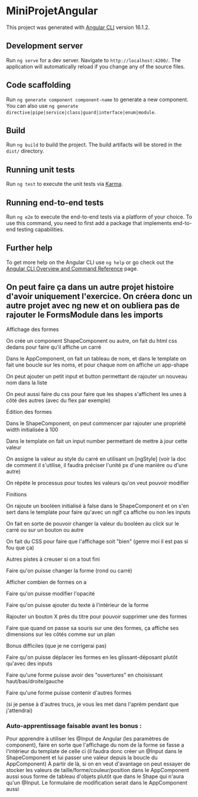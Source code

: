 # MiniProjetAngular

This project was generated with [Angular CLI](https://github.com/angular/angular-cli) version 16.1.2.

## Development server

Run `ng serve` for a dev server. Navigate to `http://localhost:4200/`. The application will automatically reload if you change any of the source files.

## Code scaffolding

Run `ng generate component component-name` to generate a new component. You can also use `ng generate directive|pipe|service|class|guard|interface|enum|module`.

## Build

Run `ng build` to build the project. The build artifacts will be stored in the `dist/` directory.

## Running unit tests

Run `ng test` to execute the unit tests via [Karma](https://karma-runner.github.io).

## Running end-to-end tests

Run `ng e2e` to execute the end-to-end tests via a platform of your choice. To use this command, you need to first add a package that implements end-to-end testing capabilities.

## Further help

To get more help on the Angular CLI use `ng help` or go check out the [Angular CLI Overview and Command Reference](https://angular.io/cli) page.


## On peut faire ça dans un autre projet histoire d'avoir uniquement l'exercice. On créera donc un autre projet avec ng new et on oubliera pas de rajouter le FormsModule dans les imports
Affichage des formes


	
On crée un component ShapeComponent ou autre, on fait du html css dedans pour faire qu'il affiche un carré
	
Dans le AppComponent, on fait un tableau de nom, et dans le template on fait une boucle sur les noms, et pour chaque nom on affiche un app-shape
	
On peut ajouter un petit input et button permettant de rajouter un nouveau nom dans la liste
	
On peut aussi faire du css pour faire que les shapes s'affichent les unes à côté des autres (avec du flex par exemple)

Édition des formes


	
Dans le ShapeComponent, on peut commencer par rajouter une propriété width initialisée à 100
	
Dans le template on fait un input number permettant de mettre à jour cette valeur
	
On assigne la valeur au style du carré en utilisant un [ngStyle] (voir la doc de comment il s'utilise, il faudra préciser l'unité px d'une manière ou d'une autre)
	
On répète le processus pour toutes les valeurs qu'on veut pouvoir modifier

Finitions


	
On rajoute un booléen initialisé à false dans le ShapeComponent et on s'en sert dans le template pour faire qu'avec un ngIf ça affiche ou non les inputs
	
On fait en sorte de pouvoir changer la valeur du booléen au click sur le carré ou sur un bouton ou autre
	
On fait du CSS pour faire que l'affichage soit "bien" (genre moi il est pas si fou que ça)

Autres pistes à creuser si on a tout fini


	
Faire qu'on puisse changer la forme (rond ou carré)
	
Afficher combien de formes on a
	
Faire qu'on puisse modifier l'opacité
	
Faire qu'on puisse ajouter du texte à l'intérieur de la forme
	
Rajouter un bouton X près du titre pour pouvoir supprimer une des formes
	
Faire que quand on passe sa souris sur une des formes, ça affiche ses dimensions sur les côtés comme sur un plan

Bonus difficiles (que je ne corrigerai pas)


	
Faire qu'on puisse déplacer les formes en les glissant-déposant plutôt qu'avec des inputs
	
Faire qu'une forme puisse avoir des "ouvertures" en choisissant haut/bas/droite/gauche
	
Faire qu'une forme puisse contenir d'autres formes

(si je pense à d'autres trucs, je vous les met dans l'aprèm pendant que j'attendrai)

### Auto-apprentissage faisable avant les bonus :
Pour apprendre à utiliser les @Input de Angular (les paramètres de component), faire en sorte que l'affichage du nom de la forme se fasse a l'intérieur du template de celle ci (il faudra donc créer un @Input dans le ShapeComponent et lui passer une valeur depuis la boucle du AppComponent)
À partir de là, si on en veut d'avantage on peut essayer de stocker les valeurs de taille/forme/couleur/position dans le AppComponent aussi sous forme de tableau d'objets plutôt que dans le Shape qui n'aura qu'un @Input. Le formulaire de modification serait dans le AppComponent aussi
